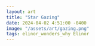 ```yaml
---
layout: art
title: "Star Gazing"
date: 2024-04-02 4:51:00 -0400
image: "/assets/art/gazing.png"
tags: elinor_wonders_why Elinor
---
```


